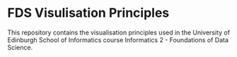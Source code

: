 # FDS Visulisation Principles

This repository contains the visualisation principles used in the University of Edinburgh School of Informatics course Informatics 2 - Foundations of Data Science.
